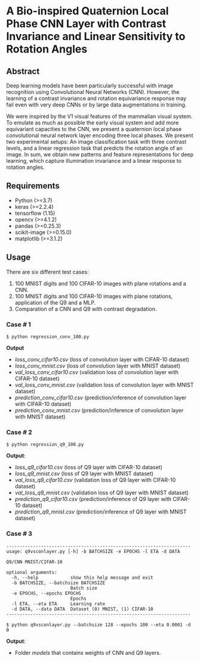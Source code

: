 # A Bio-inspired Quaternion Local Phase CNN Layer with Contrast Invariance and Linear Sensitivity to Rotation Angles

## Abstract

Deep learning models have been particularly successful with image recognition using Convolutional Neural Networks (CNN). However, the learning of a contrast invariance and rotation equivariance response may fail even with very deep CNNs or by large data augmentations in training.  

We were inspired by the V1 visual features of the mammalian visual system.  To emulate as much as possible the early visual system and add more equivariant capacities to the CNN, we present a  quaternion local phase convolutional neural network layer encoding  three local phases. We present two experimental setups: An image classification task with three contrast levels, and a linear regression task that predicts the rotation angle of an image.  In sum, we obtain new patterns and feature representations for deep learning, which capture illumination invariance and a linear response
to rotation angles.

## Requirements

- Python (>=3.7)
- keras (>=2.2.4)
- tensorflow (1.15)
- opencv (>=4.1.2)
- pandas (>=0.25.3)
- scikit-image (>=0.15.0)
- matplotlib (>=3.1.2)

## Usage
There are six different test cases:
1) 100 MNIST digits and 100 CIFAR-10 images with plane rotations and a CNN.
2) 100 MNIST digits and 100 CIFAR-10 images with plane rotations, application of the Q9 and a MLP.
3) Comparation of a CNN and Q9 with contrast degradation.

### Case # 1
```
$ python regression_conv_100.py
```
**Output**
 *  *loss_conv_cifar10.csv* (loss of convolution layer with CIFAR-10 dataset)
 *  *loss_conv_mnist.csv* (loss of convolution layer with MNIST dataset)
 *  *val_loss_conv_cifar10.csv* (validation loss of convolution layer with CIFAR-10 dataset)
 *  *val_loss_conv_mnist.csv* (validation loss of convolution layer with MNIST dataset)
 *  *prediction_conv_cifar10.csv* (prediction/inference of convolution layer with CIFAR-10 dataset)
 *  *prediction_conv_mnist.csv* (prediction/inference of convolution layer with MNIST dataset)

### Case # 2
```
$ python regression_q9_100.py
```
**Output**:
 *  *loss_q9_cifar10.csv* (loss of Q9 layer with CIFAR-10 dataset)
 *  *loss_q9_mnist.csv* (loss of Q9 layer with MNIST dataset)
 *  *val_loss_q9_cifar10.csv* (validation loss of Q9 layer with CIFAR-10 dataset)
 *  *val_loss_q9_mnist.csv* (validation loss of Q9 layer with MNIST dataset)
 *  *prediction_q9_cifar10.csv* (prediction/inference of Q9 layer with CIFAR-10 dataset)
 *  *prediction_q9_mnist.csv* (prediction/inference of Q9 layer with MNIST dataset)

### Case # 3
```
---------------------------------------------------------------------
usage: q9vsconlayer.py [-h] -b BATCHSIZE -e EPOCHS -l ETA -d DATA

Q9/CNN MNIST/CIFAR-10

optional arguments:
  -h, --help            show this help message and exit
  -b BATCHSIZE, --batchsize BATCHSIZE
                        Batch size
  -e EPOCHS, --epochs EPOCHS
                        Epochs
  -l ETA, --eta ETA     Learning rate
  -d DATA, --data DATA  Dataset (0) MNIST, (1) CIFAR-10
---------------------------------------------------------------------

$ python q9vsconlayer.py --batchsize 128 --epochs 100 --eta 0.0001 -d 0
```
**Output**:
 *  Folder *models* that contains weights of CNN and Q9 layers.
